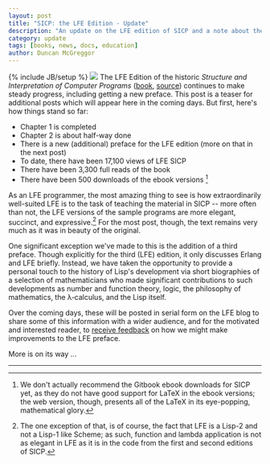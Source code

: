 ```yaml
---
layout: post
title: "SICP: the LFE Edition - Update"
description: "An update on the LFE edition of SICP and a note about the new preface"
category: update
tags: [books, news, docs, education]
author: Duncan McGreggor
---
```

{% include JB/setup %}
<a href="{{ site.base_url }}/assets/images/posts/sicp.jpg"><img class="right small" src="{{ site.base_url }}/assets/images/posts/sicp.jpg" /></a>
The LFE Edition of the historic *Structure and Interpretation of Computer
Programs* ([book](http://lfe.gitbooks.io/sicp/content/index.html),
[source](https://github.com/lfe/sicp)) continues to make steady progress,
including getting a new preface. This post is a teaser for additional posts
which will appear here in the coming days. But first, here's how things stand
so far:

 * Chapter 1 is completed
 * Chapter 2 is about half-way done
 * There is a new (additional) preface for the LFE edition (more on that in
   the next post)
 * To date, there have been 17,100 views of LFE SICP
 * There have been 3,300 full reads of the book
 * There have been 500 downloads of the ebook versions [^1]

As an LFE programmer, the most amazing thing to see is how extraordinarily
well-suited LFE is to the task of teaching the material in SICP -- more often
than not, the LFE versions of the sample programs are more elegant, succinct,
and expressive.[^2] For the most post, though, the text remains very much as
it was in beauty of the original.

One significant exception we've made to this is the addition of a third
preface. Though explicitly for the third (LFE) edition, it only discusses
Erlang and LFE briefly. Instead, we have taken the opportunity to provide a
personal touch to the history of Lisp's development via short biographies of a
selection of mathematicians who made significant contributions to such
developments as number and function theory, logic, the philosophy of
mathematics, the λ&#8209;calculus, and the Lisp itself.

Over the coming days, these will be posted in serial form on the LFE blog to
share some of this information with a wider audience, and for the motivated and
interested reader, to [receive feedback](https://github.com/lfe/sicp/issues/6)
on how we might make improvements to the LFE preface.

More is on its way ...

----

[^1]: We don't actually recommend the Gitbook ebook downloads for SICP yet,
      as they do not have good support for LaTeX in the ebook versions; the
      web version, though, presents all of the LaTeX in its eye-popping,
      mathematical glory.

[^2]: The one exception of that, is of course, the fact that LFE is a Lisp-2
      and not a Lisp-1 like Scheme; as such, function and lambda application is
      not as elegant in LFE as it is in the code from the first and second
      editions of SICP.
